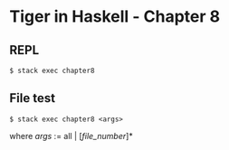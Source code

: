 # Tiger in Haskell - Chapter 8

## REPL

```command
$ stack exec chapter8
```

## File test

```command
$ stack exec chapter8 <args>
```

where _args_ := all | [*file_number*]\*
